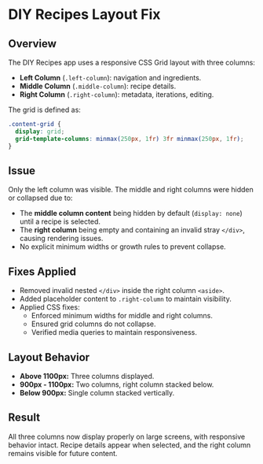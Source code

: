 # DIY Recipes Layout Fix

## Overview
The DIY Recipes app uses a responsive CSS Grid layout with three columns:
- **Left Column** (`.left-column`): navigation and ingredients.
- **Middle Column** (`.middle-column`): recipe details.
- **Right Column** (`.right-column`): metadata, iterations, editing.

The grid is defined as:
```css
.content-grid {
  display: grid;
  grid-template-columns: minmax(250px, 1fr) 3fr minmax(250px, 1fr);
}
```

## Issue
Only the left column was visible. The middle and right columns were hidden or collapsed due to:
- The **middle column content** being hidden by default (`display: none`) until a recipe is selected.
- The **right column** being empty and containing an invalid stray `</div>`, causing rendering issues.
- No explicit minimum widths or growth rules to prevent collapse.

## Fixes Applied
- Removed invalid nested `</div>` inside the right column `<aside>`.
- Added placeholder content to `.right-column` to maintain visibility.
- Applied CSS fixes:
  - Enforced minimum widths for middle and right columns.
  - Ensured grid columns do not collapse.
  - Verified media queries to maintain responsiveness.

## Layout Behavior
- **Above 1100px:** Three columns displayed.
- **900px - 1100px:** Two columns, right column stacked below.
- **Below 900px:** Single column stacked vertically.

## Result
All three columns now display properly on large screens, with responsive behavior intact. Recipe details appear when selected, and the right column remains visible for future content.
